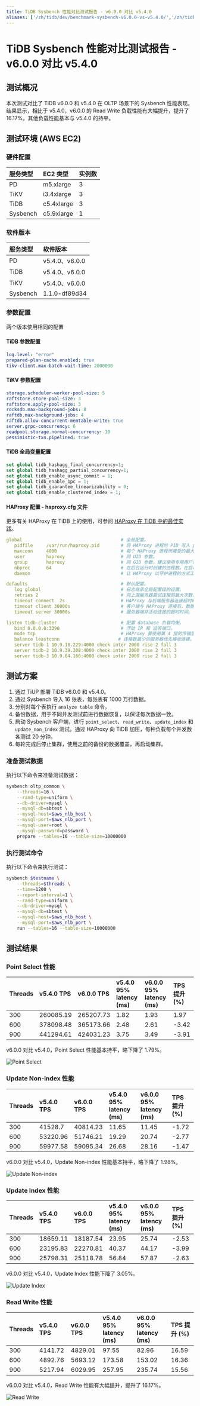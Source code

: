 ```yaml
---
title: TiDB Sysbench 性能对比测试报告 - v6.0.0 对比 v5.4.0
aliases: ['/zh/tidb/dev/benchmark-sysbench-v6.0.0-vs-v5.4.0/','/zh/tidb/stable/benchmark-sysbench-v6.0.0-vs-v5.4.0/']
---
```


# TiDB Sysbench 性能对比测试报告 - v6.0.0 对比 v5.4.0

## 测试概况

本次测试对比了 TiDB v6.0.0 和 v5.4.0 在 OLTP 场景下的 Sysbench 性能表现。结果显示，相比于 v5.4.0，v6.0.0 的 Read Write 负载性能有大幅提升，提升了 16.17%。其他负载性能基本与 v5.4.0 的持平。

## 测试环境 (AWS EC2)

### 硬件配置

| 服务类型   | EC2 类型   |    实例数  |
|:----------|:----------|:----------|
| PD        | m5.xlarge |     3     |
| TiKV      | i3.4xlarge|     3     |
| TiDB      | c5.4xlarge|     3     |
| Sysbench  | c5.9xlarge|     1     |

### 软件版本

| 服务类型   | 软件版本   |
|:----------|:-----------|
| PD        | v5.4.0、v6.0.0   |
| TiDB      | v5.4.0、v6.0.0   |
| TiKV      | v5.4.0、v6.0.0   |
| Sysbench  | 1.1.0-df89d34   |

### 参数配置

两个版本使用相同的配置

#### TiDB 参数配置


```yaml
log.level: "error"
prepared-plan-cache.enabled: true
tikv-client.max-batch-wait-time: 2000000
```

#### TiKV 参数配置


```yaml
storage.scheduler-worker-pool-size: 5
raftstore.store-pool-size: 3
raftstore.apply-pool-size: 3
rocksdb.max-background-jobs: 8
raftdb.max-background-jobs: 4
raftdb.allow-concurrent-memtable-write: true
server.grpc-concurrency: 6
readpool.storage.normal-concurrency: 10
pessimistic-txn.pipelined: true
```

#### TiDB 全局变量配置


```sql
set global tidb_hashagg_final_concurrency=1;
set global tidb_hashagg_partial_concurrency=1;
set global tidb_enable_async_commit = 1;
set global tidb_enable_1pc = 1;
set global tidb_guarantee_linearizability = 0;
set global tidb_enable_clustered_index = 1;
```

#### HAProxy 配置 - haproxy.cfg 文件

更多有关 HAProxy 在 TiDB 上的使用，可参阅 [HAProxy 在 TiDB 中的最佳实践](/best-practices/haproxy-best-practices.md)。


```yaml
global                                     # 全局配置。
   pidfile     /var/run/haproxy.pid        # 将 HAProxy 进程的 PID 写入 pidfile。
   maxconn     4000                        # 每个 HAProxy 进程所接受的最大并发连接数。
   user        haproxy                     # 同 UID 参数。
   group       haproxy                     # 同 GID 参数，建议使用专用用户组。
   nbproc      64                          # 在后台运行时创建的进程数。在启动多个进程转发请求时，确保该值足够大，保证 HAProxy 不会成为瓶颈。
   daemon                                  # 让 HAProxy 以守护进程的方式工作于后台，等同于命令行参数“-D”的功能。当然，也可以在命令行中用“-db”参数将其禁用。

defaults                                   # 默认配置。
   log global                              # 日志继承全局配置段的设置。
   retries 2                               # 向上游服务器尝试连接的最大次数，超过此值便认为后端服务器不可用。
   timeout connect  2s                     # HAProxy 与后端服务器连接超时时间。如果在同一个局域网内，可设置成较短的时间。
   timeout client 30000s                   # 客户端与 HAProxy 连接后，数据传输完毕，即非活动连接的超时时间。
   timeout server 30000s                   # 服务器端非活动连接的超时时间。

listen tidb-cluster                        # 配置 database 负载均衡。
   bind 0.0.0.0:3390                       # 浮动 IP 和 监听端口。
   mode tcp                                # HAProxy 要使用第 4 层的传输层。
   balance leastconn                      # 连接数最少的服务器优先接收连接。`leastconn` 建议用于长会话服务，例如 LDAP、SQL、TSE 等，而不是短会话协议，如 HTTP。该算法是动态的，对于启动慢的服务器，服务器权重会在运行中作调整。
   server tidb-1 10.9.18.229:4000 check inter 2000 rise 2 fall 3       # 检测 4000 端口，检测频率为每 2000 毫秒一次。如果 2 次检测为成功，则认为服务器可用；如果 3 次检测为失败，则认为服务器不可用。
   server tidb-2 10.9.39.208:4000 check inter 2000 rise 2 fall 3
   server tidb-3 10.9.64.166:4000 check inter 2000 rise 2 fall 3
```

## 测试方案

1. 通过 TiUP 部署 TiDB v6.0.0 和 v5.4.0。
2. 通过 Sysbench 导入 16 张表，每张表有 1000 万行数据。
3. 分别对每个表执行 `analyze table` 命令。
4. 备份数据，用于不同并发测试前进行数据恢复，以保证每次数据一致。
5. 启动 Sysbench 客户端，进行 `point_select`、`read_write`、`update_index` 和 `update_non_index` 测试。通过 HAProxy 向 TiDB 加压，每种负载每个并发数各测试 20 分钟。
6. 每轮完成后停止集群，使用之前的备份的数据覆盖，再启动集群。

### 准备测试数据

执行以下命令来准备测试数据：


```bash
sysbench oltp_common \
    --threads=16 \
    --rand-type=uniform \
    --db-driver=mysql \
    --mysql-db=sbtest \
    --mysql-host=$aws_nlb_host \
    --mysql-port=$aws_nlb_port \
    --mysql-user=root \
    --mysql-password=password \
    prepare --tables=16 --table-size=10000000
```

### 执行测试命令

执行以下命令来执行测试：


```bash
sysbench $testname \
    --threads=$threads \
    --time=1200 \
    --report-interval=1 \
    --rand-type=uniform \
    --db-driver=mysql \
    --mysql-db=sbtest \
    --mysql-host=$aws_nlb_host \
    --mysql-port=$aws_nlb_port \
    run --tables=16 --table-size=10000000
```

## 测试结果

### Point Select 性能

| Threads   | v5.4.0 TPS | v6.0.0 TPS  | v5.4.0 95% latency (ms) | v6.0.0 95% latency (ms)   | TPS 提升 (%)  |
|:----------|:----------|:----------|:----------|:----------|:----------|
|300|260085.19|265207.73|1.82|1.93|1.97|
|600|378098.48|365173.66|2.48|2.61|-3.42|
|900|441294.61|424031.23|3.75|3.49|-3.91|

v6.0.0 对比 v5.4.0，Point Select 性能基本持平，略下降了 1.79%。

![Point Select](https://docs-download.pingcap.com/media/images/docs-cn/sysbench_v540vsv600_point_select.png)

### Update Non-index 性能

| Threads   | v5.4.0 TPS | v6.0.0 TPS  | v5.4.0 95% latency (ms) | v6.0.0 95% latency (ms)   | TPS 提升 (%)  |
|:----------|:----------|:----------|:----------|:----------|:----------|
|300|41528.7|40814.23|11.65|11.45|-1.72|
|600|53220.96|51746.21|19.29|20.74|-2.77|
|900|59977.58|59095.34|26.68|28.16|-1.47|

v6.0.0 对比 v5.4.0，Update Non-index 性能基本持平，略下降了 1.98%。

![Update Non-index](https://docs-download.pingcap.com/media/images/docs-cn/sysbench_v540vsv600_update_non_index.png)

### Update Index 性能

| Threads   | v5.4.0 TPS | v6.0.0 TPS  | v5.4.0 95% latency (ms) | v6.0.0 95% latency (ms)   | TPS 提升 (%)  |
|:----------|:----------|:----------|:----------|:----------|:----------|
|300|18659.11|18187.54|23.95|25.74|-2.53|
|600|23195.83|22270.81|40.37|44.17|-3.99|
|900|25798.31|25118.78|56.84|57.87|-2.63|

v6.0.0 对比 v5.4.0，Update Index 性能下降了 3.05%。

![Update Index](https://docs-download.pingcap.com/media/images/docs-cn/sysbench_v540vsv600_update_index.png)

### Read Write 性能

| Threads   | v5.4.0 TPS  | v6.0.0 TPS | v5.4.0 95% latency (ms) | v6.0.0 95% latency (ms)   | TPS 提升 (%)  |
|:----------|:----------|:----------|:----------|:----------|:----------|
|300|4141.72|4829.01|97.55|82.96|16.59|
|600|4892.76|5693.12|173.58|153.02|16.36|
|900|5217.94|6029.95|257.95|235.74|15.56|

v6.0.0 对比 v5.4.0，Read Write 性能有大幅提升，提升了 16.17%。

![Read Write](https://docs-download.pingcap.com/media/images/docs-cn/sysbench_v540vsv600_read_write.png)
